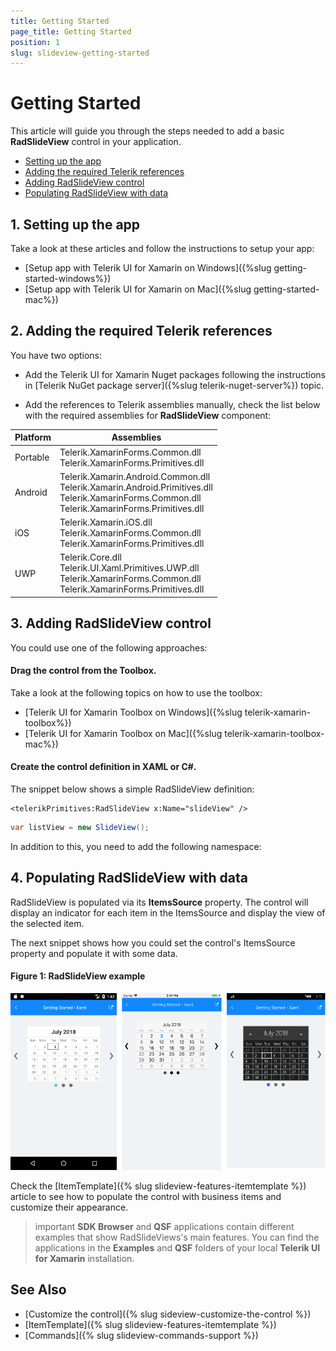 ```yaml
---
title: Getting Started
page_title: Getting Started
position: 1
slug: slideview-getting-started
---
```


# Getting Started

This article will guide you through the steps needed to add a basic **RadSlideView** control in your application.

* [Setting up the app](#1-setting-up-the-app)
* [Adding the required Telerik references](#2-adding-the-required-telerik-references)
* [Adding RadSlideView control](#3-adding-radslideview-control)
* [Populating RadSlideView with data](#4-populating-radslideview-with-data)

## 1. Setting up the app

Take a look at these articles and follow the instructions to setup your app:

- [Setup app with Telerik UI for Xamarin on Windows]({%slug getting-started-windows%})
- [Setup app with Telerik UI for Xamarin on Mac]({%slug getting-started-mac%})

## 2. Adding the required Telerik references

You have two options:

* Add the Telerik UI for Xamarin Nuget packages following the instructions in [Telerik NuGet package server]({%slug telerik-nuget-server%}) topic.

* Add the references to Telerik assemblies manually, check the list below with the required assemblies for **RadSlideView** component:

| Platform | Assemblies |
| -------- | ---------- |
| Portable | Telerik.XamarinForms.Common.dll<br/>Telerik.XamarinForms.Primitives.dll |
| Android  | Telerik.Xamarin.Android.Common.dll<br/>Telerik.Xamarin.Android.Primitives.dll<br/>Telerik.XamarinForms.Common.dll<br/>Telerik.XamarinForms.Primitives.dll |
| iOS      | Telerik.Xamarin.iOS.dll<br/>Telerik.XamarinForms.Common.dll<br/>Telerik.XamarinForms.Primitives.dll |
| UWP      | Telerik.Core.dll<br/>Telerik.UI.Xaml.Primitives.UWP.dll<br/>Telerik.XamarinForms.Common.dll<br/>Telerik.XamarinForms.Primitives.dll|

## 3. Adding RadSlideView control

You could use one of the following approaches:

#### Drag the control from the Toolbox. 

Take a look at the following topics on how to use the toolbox:

* [Telerik UI for Xamarin Toolbox on Windows]({%slug telerik-xamarin-toolbox%})
* [Telerik UI for Xamarin Toolbox on Mac]({%slug telerik-xamarin-toolbox-mac%})
	
#### Create the control definition in XAML or C#.

The snippet below shows a simple RadSlideView definition:

```XAML
<telerikPrimitives:RadSlideView x:Name="slideView" />
```
```C#
var listView = new SlideView();
```

In addition to this, you need to add the following namespace:

<snippet id='xmlns-telerikprimitives'/>
<snippet id='ns-telerikprimitives'/>

## 4. Populating RadSlideView with data

RadSlideView is populated via its **ItemsSource** property. The control will display an indicator for each item in the ItemsSource and display the view of the selected item.

The next snippet shows how you could set the control's ItemsSource property and populate it with some data.

<snippet id='slideview-getting-started-xaml' />

#### __Figure 1: RadSlideView example__  
![RadSlideView](images/slideview-gettingstarted-0.png)

Check the [ItemTemplate]({% slug slideview-features-itemtemplate %}) article to see how to populate the control with business items and customize their appearance.

>important **SDK Browser** and **QSF** applications contain different examples that show RadSlideViews's main features. You can find the applications in the **Examples** and **QSF** folders of your local **Telerik UI for Xamarin** installation.

## See Also
- [Customize the control]({% slug sideview-customize-the-control %})
- [ItemTemplate]({% slug slideview-features-itemtemplate %})
- [Commands]({% slug slideview-commands-support %})